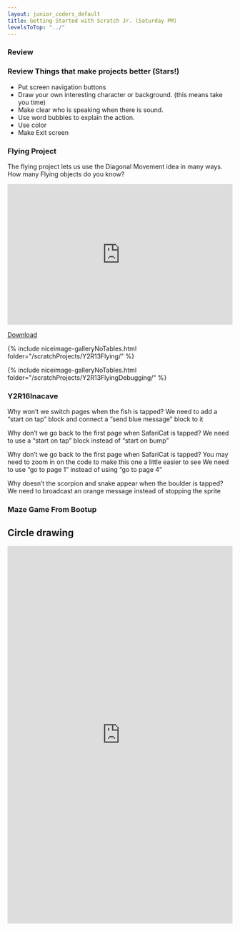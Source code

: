 ```yaml
---
layout: junior_coders_default
title: Getting Started with Scratch Jr. (Saturday PM)
levelsToTop: "../"
---
```



### Review 


### Review Things that make projects better (Stars!)

* Put screen navigation buttons
* Draw your own interesting character or background. (this means take you time)
* Make clear who is speaking when there is sound. 
* Use word bubbles to explain the action.
* Use color
* Make Exit screen


### Flying Project 

The flying project lets us use the Diagonal Movement idea in many ways. How many Flying objects do you know?

<iframe width="100%" height="315" src="https://www.youtube.com/embed/YQ62p8WQVS8" frameborder="0" allow="accelerometer; autoplay; encrypted-media; gyroscope; picture-in-picture" allowfullscreen></iframe>

[Download](./scratchProjects/Y2R13Flying.sjr)

{% include niceimage-galleryNoTables.html folder="/scratchProjects/Y2R13Flying/" %}

{% include niceimage-galleryNoTables.html folder="/scratchProjects/Y2R13FlyingDebugging/" %}



### Y2R16Inacave

Why won’t we switch pages when the fish is tapped?
We need to add a “start on tap” block and connect a “send blue message” block to it

Why don’t we go back to the first page when SafariCat is tapped?
We need to use a “start on tap” block instead of “start on bump”

Why don’t we go back to the first page when SafariCat is tapped? 
You may need to zoom in on the code to make this one a little easier to see
We need to use “go to page 1” instead of using “go to page 4”

Why doesn’t the scorpion and snake appear when the boulder is tapped?
We need to broadcast an orange message instead of stopping the sprite



### Maze Game From Bootup



## Circle drawing

<iframe src="https://www.facebook.com/plugins/video.php?href=https%3A%2F%2Fwww.facebook.com%2F5Minute.Crafts.KIDS%2Fvideos%2F444561733062682%2F&show_text=1&width=476" width="100%" height="846px" style="border:12px solid darkblue; border:2px solid var(--ourdarkblue); overflow:hidden" scrolling="no" frameborder="0" allowTransparency="true" allow="encrypted-media" allowFullScreen="true"></iframe>


